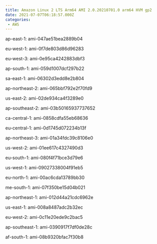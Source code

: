 ```yaml
---
title: Amazon Linux 2 LTS Arm64 AMI 2.0.20210701.0 arm64 HVM gp2
date: 2021-07-07T06:18:57.000Z
categories:
 - AWS
---
```


ap-east-1: ami-047ae51bea2889b04

eu-west-1: ami-0f7de803d86d96283

eu-west-3: ami-0e95ca4242883dbf3

ap-south-1: ami-059d1007dcf297b22

sa-east-1: ami-06302d3edd8e2b804

ap-northeast-2: ami-065bbf792e2f70fd9

us-east-2: ami-02de934ca4f3289e0

ap-southeast-2: ami-03b50165937737652

ca-central-1: ami-0858cdfa55eb68636

eu-central-1: ami-0d1745d072234b13f

ap-northeast-3: ami-01a34fdc39c8106e0

us-west-2: ami-01ee617c4327490d3

eu-south-1: ami-080f4f71bce3d79e6

us-west-1: ami-09027338004f91eb5

eu-north-1: ami-00ac6cda13789bb30

me-south-1: ami-07f350be15d04b021

ap-northeast-1: ami-012d44a21cdc6962e

us-east-1: ami-008a8487adc2b32ec

eu-west-2: ami-0c11e20ede9c2bac5

ap-southeast-1: ami-0390917f7df0de28c

af-south-1: ami-08b9320bfac7f30b8

